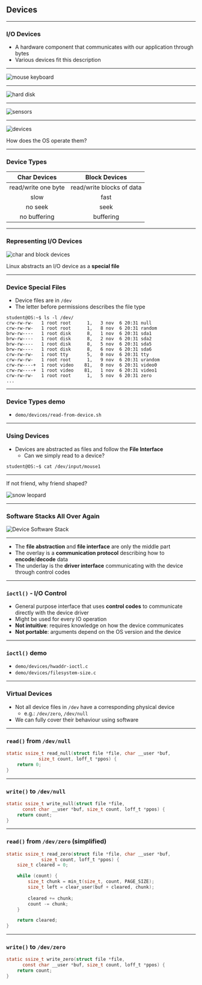 ## Devices

---

### I/O Devices

- A hardware component that communicates with our application through bytes
- Various devices fit this description

----

![mouse keyboard](./media/dev-mouse-keyboard.png)

----

![hard disk](./media/dev-storage.png)

----

![sensors](./media/dev-sensors.png)

----

![devices](./media/devices.png)

How does the OS operate them?

---

### Device Types

| Char Devices          | Block Devices             |
| :-------------------: | :-----------------------: |
| read/write one byte   | read/write blocks of data |
| slow                  | fast                      |
| no seek             	| seek	                    |
| no buffering          | buffering                 |

----

### Representing I/O Devices

![char and block devices](./media/char-block-devices.svg)

Linux abstracts an I/O device as a **special file**

----

### Device Special Files

- Device files are in `/dev`
- The letter before permissions describes the file type

```console
student@OS:~$ ls -l /dev/
crw-rw-rw-   1 root root      1,   3 nov  6 20:31 null
crw-rw-rw-   1 root root      1,   8 nov  6 20:31 random
brw-rw----   1 root disk      8,   1 nov  6 20:31 sda1
brw-rw----   1 root disk      8,   2 nov  6 20:31 sda2
brw-rw----   1 root disk      8,   5 nov  6 20:31 sda5
brw-rw----   1 root disk      8,   6 nov  6 20:31 sda6
crw-rw-rw-   1 root tty       5,   0 nov  6 20:31 tty
crw-rw-rw-   1 root root      1,   9 nov  6 20:31 urandom
crw-rw----+  1 root video    81,   0 nov  6 20:31 video0
crw-rw----+  1 root video    81,   1 nov  6 20:31 video1
crw-rw-rw-   1 root root      1,   5 nov  6 20:31 zero
...
```

----

### Device Types demo

- `demo/devices/read-from-device.sh`

---

### Using Devices

- Devices are abstracted as files and follow the **File Interface**
  - Can we simply read to a device?

```console
student@OS:~$ cat /dev/input/mouse1
```

----

If not friend, why friend shaped?

![snow leopard](./media/snow-leopard.png)

----

### Software Stacks All Over Again

![Device Software Stack](./media/device-software-stack.svg)

----

- The **file abstraction** and **file interface** are only the middle part
- The overlay is a **communication protocol** describing how to **encode**/**decode** data
- The underlay is the **driver interface** communicating with the device through control codes

----

### `ioctl()` - I/O Control

- General purpose interface that uses **control codes** to communicate directly with the device driver
- Might be used for every IO operation
- **Not intuitive**: requires knowledge on how the device communicates
- **Not portable**: arguments depend on the OS version and the device

----

### `ioctl()` demo

- `demo/devices/hwaddr-ioctl.c`
- `demo/devices/filesystem-size.c`

---

### Virtual Devices

- Not all device files in `/dev` have a corresponding physical device
  - e.g.: `/dev/zero`, `/dev/null`
- We can fully cover their behaviour using software

----

### `read()` from `/dev/null`

```c
static ssize_t read_null(struct file *file, char __user *buf,
			size_t count, loff_t *ppos) {
	return 0;
}
```

----

### `write()` to `/dev/null`

```c
static ssize_t write_null(struct file *file,
      const char __user *buf, size_t count, loff_t *ppos) {
	return count;
}
```

----

### `read()` from `/dev/zero` (simplified)

```c
static ssize_t read_zero(struct file *file, char __user *buf,
			 size_t count, loff_t *ppos) {
	size_t cleared = 0;

	while (count) {
		size_t chunk = min_t(size_t, count, PAGE_SIZE);
		size_t left = clear_user(buf + cleared, chunk);
		
		cleared += chunk;
		count -= chunk;
	}

	return cleared;
}
```

----

### `write()` to `/dev/zero`

```c
static ssize_t write_zero(struct file *file,
      const char __user *buf, size_t count, loff_t *ppos) {
	return count;
}
```
